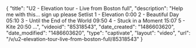 {
    "title": "U2 - Elevation tour - Live from Boston full",
    "description": "Help me with this... sign up please Setlist 1 - Elevation 0:00 2 - Beautiful Day 05:10 3 - Until the End of the World 09:50 4 - Stuck in a Moment 15:07 5 - Kite 20:50 ...",
    "videoid": "85318543",
    "date_created": "1486603620",
    "date_modified": "1486603620",
    "type": "captivate",
    "layout": "video",
    "url": "\/v\/u2-elevation-tour-live-from-boston-full\/85318543"
}